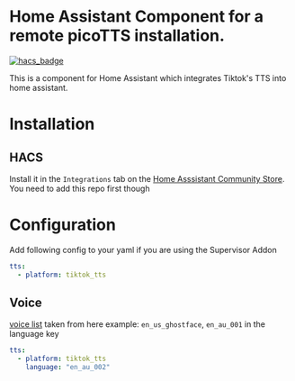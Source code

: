 # Home Assistant Component for a remote picoTTS installation.

[![hacs_badge](https://img.shields.io/badge/HACS-default-orange.svg)](https://github.com/custom-components/hacs)

This is a component for Home Assistant which integrates Tiktok's TTS into home assistant.


# Installation

## HACS

Install it in the `Integrations` tab on the [Home Asssistant Community Store](https://github.com/custom-components/hacs).
You need to add this repo first though



# Configuration

Add following config to your yaml if you are using the Supervisor Addon

```yaml
tts:
  - platform: tiktok_tts

```


## Voice  
[voice list](https://github.com/oscie57/tiktok-voice/wiki/Voice-Codes) taken from here
example: `en_us_ghostface`, `en_au_001` in the language key

```yaml
tts:
  - platform: tiktok_tts
    language: "en_au_002"

```
